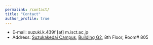 ```yaml
---
permalink: /contact/
title: "Contact"
author_profile: true
---
```

<!-- Contact information is below, including email and various web services.  This is to make it easy for people to find me when they search for things like "stuart geiger email" and get wrong pages on my site. Also, my full name is Richard Stuart Geiger, even though I just go by Stuart. I show up as "Geiger, Richard Stuart" in various administrative databases. Here are some other places on the Internet where I reside. -->

* E-mail: suzuki.k.439f [at] m.isct.ac.jp
* Address: [Suzukakedai Campus](https://www.isct.ac.jp/en/001/access#anchor02), [Building G2](https://www.isct.ac.jp/en/001/about/campuses-and-offices/suzukakedai), 8th Floor, Room# 805
